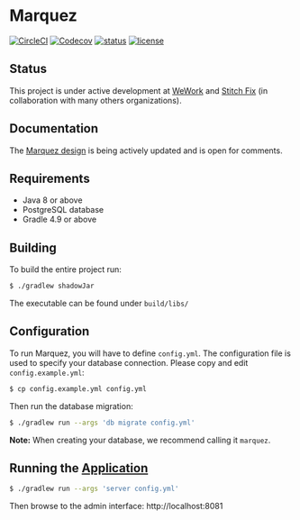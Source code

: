# Marquez

[![CircleCI](https://circleci.com/gh/MarquezProject/marquez/tree/master.svg?style=shield)](https://circleci.com/gh/MarquezProject/marquez/tree/master) [![Codecov](https://img.shields.io/codecov/c/github/MarquezProject/marquez.svg)](https://codecov.io/gh/MarquezProject/marquez) [![status](https://img.shields.io/badge/status-WIP-yellow.svg)](#status) [![license](https://img.shields.io/badge/license-Apache_2.0-blue.svg)](https://raw.githubusercontent.com/MarquezProject/marquez/master/LICENSE)

## Status

This project is under active development at [WeWork](https://www.wework.com/) and [Stitch Fix](https://www.stitchfix.com) (in collaboration with many others organizations).

## Documentation

The [Marquez design](https://drive.google.com/open?id=1zxvp-6jv4Gs7eAGFmK0fbKbYL9cbEQrRJKLk3ez4PRA) is being actively updated and is open for comments.

## Requirements

* Java 8 or above
* PostgreSQL database
* Gradle 4.9 or above

## Building

To build the entire project run:

```bash
$ ./gradlew shadowJar
```
The executable can be found under `build/libs/`

## Configuration

To run Marquez, you will have to define `config.yml`. The configuration file is used to specify your database connection. Please copy and edit `config.example.yml`:

```bash
$ cp config.example.yml config.yml
```

Then run the database migration:

```bash
$ ./gradlew run --args 'db migrate config.yml'
```

**Note:** When creating your database, we recommend calling it `marquez`.

## Running the [Application](https://github.com/MarquezProject/marquez/blob/master/src/main/java/marquez/MarquezApplication.java)

```bash
$ ./gradlew run --args 'server config.yml'
```

Then browse to the admin interface: http://localhost:8081
